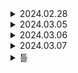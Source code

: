 
<details>
<summary> 2024.02.28 </summary>

## 오늘 한 것
알고리즘 - 재귀
알고리즘 - 백트래킹
JPA 공부

## 오늘 공부한 것
https://github.com/Algorithm-Niga-mol-ala/Algorithm/tree/main/%EC%A0%84%EC%84%B1%EC%88%98/2%EA%B8%B0/8%EC%A3%BC%EC%B0%A8

### 알고리즘
2468 안전영역<br>
9025 맥주마시면서걸어가기

### JPA
#### flush
> 영속성 컨텍스트의 변경 내용을 데이터베이스에 반영.
1. 변경 감지가 동작해서 영속성 컨텍스트에 있는 모든 엔티티를 스냅샷과 비교해서 수정된 엔티티를 찾음. 수정된 엔티티는 수정 쿼리를 만들어 쓰기 지연 SQL 저장소에 등록.
2. 쓰기 지연 SQL 저장소의 쿼리를 데이터베이스에 전송

+ flush 호출 시점
  + em.flush()
    + 거의 사용하지 않음
  + 트랜잭션 커밋 시
    + 자동 호출
  + JPQL 쿼리 실행 시
    + 객체지향 쿼리를 호출할 때도 플러시가 실행
    + 영속성 컨텍스트에는 있지만 db에 반영되지 않은 것들이 있을 수 있으므로 자동 호출

## 보완 해야 할 점

+ 다음 주 역량평가 준비
+ 다음 주부터 개발하려면 JPA 빨리 공부하기
</details> 

<details>
<summary> 2024.03.05 </summary>

## 오늘 한 것

와이어프레임 작성<br>
ERD 작성<br>

## 오늘 공부한 것

### Big-O, Big-THeta, Big-Omega에 대해 설명

입력 크기 n 이 무한대로 커질때의 복잡도를 간단히 표현하기 위해 사용하는 표기법.

+ Big-O : 최악의 경우. 점근적 상한. ex) n이 증가함에 따라 f(n) 이 O(n^2)보다 클 수 없음

+ Big-Theta : O 와 Omega 표기가 같은 경우에 사용. ex) 최대 최소 Theta(n^2)의 증가율을 가짐

+ Big-Omega : 최선의 경우, 점근적 하한, ex) n이 증가함에 따라 f(n)이 Omega(n^2) 보다 작을 수 없음

O(1) 의 상수 시간은 입력 크기 n에 대해여 변하지 않고 일정한 시간이 걸림

### 다른 것을 사용하지 않고 Big-O를 사용하는 이유

Big-O는 점근적 상한을 나타내는 표기법으로 해당 알고리즘의 최악의 경우를 나타냄.<br><br>
알고리즘의 평균적인 시간은 의미가 없는 경우가 많음.<br><br>
시간이 평균적으로 이정도 걸린다는 것보다 절대 이 시간 이상은 걸리지 않는다고 말하는 것이 서비스 신뢰도가 높음.<br><br>

### O(1) 은 O(N^2)보다 무조건적으로 빠른가

복잡도를 계산할 때 입력 크기 N이 무한대로 향한다고 생각하기 때문에 상수를 무시.<br> <br>
실제 O(100)인 알고리즘도 O(1)로 표기 되기 때문에 이런 경우 O(N^2)의 알고리즘 보다 n=10 이하의 시간일 때는 느림.<br><br>
</details> 

<details>
<summary> 2024.03.06 </summary>

## 오늘 한 것

API 명세서 작성<br>
빅데이터 전문가 리뷰<br>

## 오늘 공부한 것

### 일반 배열과 링크드 리스트의 비교

> 배열과 링크드 리스트는 데이터를 저장하고 관리하는 데 사용되는 두가지 기본적인 자료구조

+ 배열
  + 연속된 메모리 공간에 데이터를 저장
  + 인덱스를 사용해서 원소에 빠르게 접근이 가능함. O(1)의 시간복잡도
    + 인덱스란 추가적인 쓰기 작업과 저장 공간을 활용해서 검색 속도를 향상시키는 자료구조
    + 인덱스를 활용하면 검색뿐 아니라 수정, 삭제의 성능도 향상되는데 이유는 이 작업들에 항상 검색이 선행되기 때문
    + index를 사용하지 않으면 Full Scan이 일어나서 처리 속도가 떨어짐
      + 장점
      + 테이블 조회 속도 상승으로 인한 성능 향상
      + 전반적인 시스템의 부하를 줄일 수 있음
      + 단점
      + 인덱스를 관리하기 위해 추가적인 저장공간이 필요
      + 검색을 자주하는 테이블에 인덱스를 거는게 좋음
      + 수정, 삭제, 입력이 잦은 테이블에 인덱스를 걸게 되면 인덱스의 크기가 비대해져서 성능이 오히려 저하됨
        + 규모가 큰 테이블
        + 입력이 자주 발생하지 않는 컬럼
        + JOIN이나 WHERE, ORDER BY에 자주 사용되는 컬럼
        + 데이터의 중복도가 낮은 컬럼
    + 인덱스는 해시 테이블이나 B+Tree로 구현함
      + 해시 테이블 기반의 DB 인덱스는 검색에 유리하지만 해시가 = 연산에 특화되었기 때문에 해시 함수의 특성상 값이 1이라도 달라지면 완전히 다른 해시 값을 생성하므로 부등호 연산이 자주 사용되는 데이터 베이스 검색에는 적합하지 않음
      + B+Tree는 리프노드만이 인덱스와 함께 value를 가지고 있고 나머지 노드들은 데이터를 위한 인덱스만을 가지고 있음
      + 리프노드들은 LinkedList로 연결되어 있음
      + 데이터 베이스의 인덱스 컬럼은 부등호를 이용한 순차 검색 연산이 자주 발생될 수 있으므노 BTree의 리프노드들을 LinkedList로 연결해 순차검색을 용이하게 하는 등 Btree를 인덱스에 맞게 최적화.
  + 고정된 크기를 가지고 크기 변경이 어려움. 미리 할당된 메모리 크기를 초과하면 새로운 메모리 공간을 할당하고 데이터를 복사해야함.
  + 원소를 삽입하거나 삭제할 때 원소들을 이동시켜야 해서 시간이 오래 걸릴 수 있음. O(n)의 시간 복잡도.
  + 메모리 사용이 효율적. 각 원소는 인덱스로 접근되고 추가적인 메모리를 사용하지 않음.
+ 링크드 리스트
  + 각 노드가 데이터와 다음 노드에 대한 참조 포인터를 포함
  + 노드들이 연속되지 않은 메모리 공간에 저장됨.
  + 원소에 접근하기 위해서는 리스트를 순차적으로 탐색해야함. O(n)의 시간복잡도.
  + 크기 변경이 쉬움. 새 노드를 동적으로 할당하거나 제거함으로써 리스트의 크기를 변경할 수 있음.
  + 원소를 삽입하거나 삭제할 때 주소만 바꿔주면 되므로 O(1)의 시간복잡도를 가지지만 삭 제 위치를 검색하는에 O(N)의 시간이 듦
  + 배열은 인덱스를 사용한 빠른 접근이 필요하거나 크기가 고정된 경우에 적합.
  + 링크드 리스트는 데이터의 삽입과 삭제가 빈번하거나 크기가 가변적인 경우에 적합.
  
#### 링크드 리스트를 사용해서 구현할 수 있는 다른 자료구조에 대해 설명
   배열로 구현할 수 있는 자료구조는 대부분 만들 수 있다. 대표적으로 스택이나 큐가 있다.
</details> 



<details>
<summary> 2024.03.07 </summary>

## 오늘 한 것

기획 회의<br>


## 오늘 공부한 것
## Indexing
> DataBase 분야에서 Table에 대한 동작 속도를 높여주는 자료구조

### Index의 종류

+ Clusterd Index
  + 자체적으로 물리적인 정렬이 일어남
  + PK를 만들기만해도 정렬이 되어서 검색 성능 향상
  + 중간에 데이터가 들어오면 계속적으로 정렬이 일어남(오버헤드 발생)
+ NonClustered Index
  + 만들어도 정렬이 일어나지 않음
  + 별도의 공간에 인덱스가 저장이 되기 때문에 재정렬이 일어나지 않음
  + 별도에 공간에 있어서 CRUD에는 유리하지만 쓸데없이 full scan을 통해서 봐도 되는  데이터를 index 테이블을 참조하면서 보는 형태로 데이터 조회시에 딜레이가 있을 수 있음
  
### Index의 사용 이유

> 인덱스를 무조건 사용할 필요는 없지만 거의 필수적으로 사용.

+ B-Tree 
  + Root
  + branch
  + leaf
  
+ B+Tree 
  + Root
  + branch
  + leaf
    + leaf 만이 Value를 가지고 있음.
    + 범위 검색에 유리.
    (범위 검색이 불확실하면 db 내부적으로 b-tree로 변환됨)
    
 ## Query Plan
 ### Optimizer
 > 쿼리를 처리할 최적의 경로를 설정해주는 엔진
 
 + 데이터가 많아질수록 튜닝이 중요해짐
 + Plan이라는 이름으로 튜닝을 테스트
 
 + Mysql,MariaDB의 EXPLAIN 키워드
 실제 데이터가 나오는 것이 아닌 이 데이터를 뽑기까지 위한 Optimizer의 플랜에 대한 내용만 반환
 
 >서브쿼리는 데이터의 셀렉트 절(로우 단위) 계속 적으로 로직이 도는데 where절에서 index를 걸어주면 처음 데이터를 뽑기전 한번 계산.
 그래서 서브쿼리가 느림.
 

</details> 

<details>
<summary> 틀 </summary>

## 오늘 한 것


## 오늘 공부한 것


</details> 

